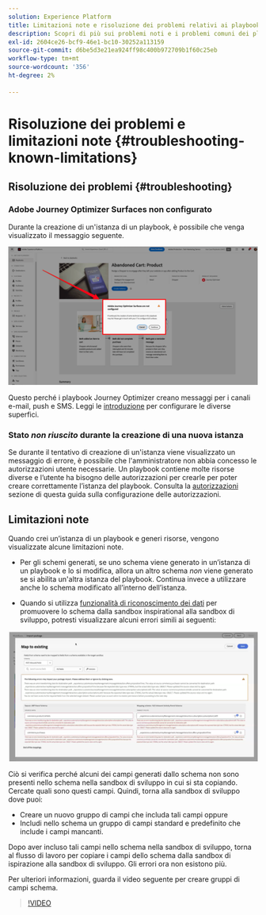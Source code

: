 ```yaml
---
solution: Experience Platform
title: Limitazioni note e risoluzione dei problemi relativi ai playbook
description: Scopri di più sui problemi noti e i problemi comuni dei playbook e come risolverli
exl-id: 2604ce26-bcf9-46e1-bc10-30252a113159
source-git-commit: d6be5d3e21ea924ff98c400b972709b1f60c25eb
workflow-type: tm+mt
source-wordcount: '356'
ht-degree: 2%

---
```



# Risoluzione dei problemi e limitazioni note {#troubleshooting-known-limitations}

## Risoluzione dei problemi {#troubleshooting}

### Adobe Journey Optimizer Surfaces non configurato

Durante la creazione di un&#39;istanza di un playbook, è possibile che venga visualizzato il messaggio seguente.

![Risoluzione dei problemi](/help/use-case-playbooks/assets/playbooks/troubleshooting/troubleshooting-ajo.png)

Questo perché i playbook Journey Optimizer creano messaggi per i canali e-mail, push e SMS. Leggi le [introduzione](/help/use-case-playbooks/playbooks/get-started.md#configure-sandbox-and-channel-surfaces-in-journey-optimizer) per configurare le diverse superfici.

### Stato *non riuscito* durante la creazione di una nuova istanza

Se durante il tentativo di creazione di un&#39;istanza viene visualizzato un messaggio di errore, è possibile che l&#39;amministratore non abbia concesso le autorizzazioni utente necessarie. Un playbook contiene molte risorse diverse e l’utente ha bisogno delle autorizzazioni per crearle per poter creare correttamente l’istanza del playbook. Consulta la [autorizzazioni](/help/use-case-playbooks/playbooks/get-started.md#grant-your-team-the-required-access-permissions) sezione di questa guida sulla configurazione delle autorizzazioni.

## Limitazioni note

Quando crei un’istanza di un playbook e generi risorse, vengono visualizzate alcune limitazioni note.

* Per gli schemi generati, se uno schema viene generato in un’istanza di un playbook e lo si modifica, allora un altro schema *non* viene generato se si abilita un&#39;altra istanza del playbook. Continua invece a utilizzare anche lo schema modificato all’interno dell’istanza.

* Quando si utilizza [funzionalità di riconoscimento dei dati](/help/use-case-playbooks/playbooks/data-awareness.md) per promuovere lo schema dalla sandbox inspirational alla sandbox di sviluppo, potresti visualizzare alcuni errori simili ai seguenti:

![schema-errors](/help/use-case-playbooks/assets/playbooks/troubleshooting/schema-errors.png)

Ciò si verifica perché alcuni dei campi generati dallo schema non sono presenti nello schema nella sandbox di sviluppo in cui si sta copiando. Cercate quali sono questi campi. Quindi, torna alla sandbox di sviluppo dove puoi:

* Creare un nuovo gruppo di campi che includa tali campi oppure
* Includi nello schema un gruppo di campi standard e predefinito che include i campi mancanti.

Dopo aver incluso tali campi nello schema nella sandbox di sviluppo, torna al flusso di lavoro per copiare i campi dello schema dalla sandbox di ispirazione alla sandbox di sviluppo. Gli errori ora non esistono più.

Per ulteriori informazioni, guarda il video seguente per creare gruppi di campi schema.

>[!VIDEO](https://video.tv.adobe.com/v/27013/?learn=on)
